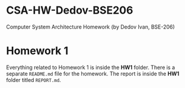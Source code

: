 # CSA-HW-Dedov-BSE206
Computer System Architecture Homework (by Dedov Ivan, BSE-206)

# Homework 1
Everything related to Homework 1 is inside the **HW1** folder. There is a separate ```README.md``` file for the homework. The report is inside the **HW1** folder titled ```REPORT.md```.
